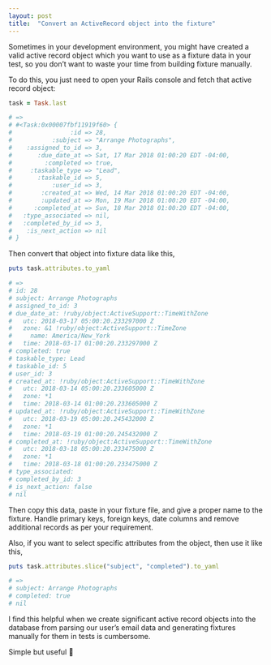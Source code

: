 ```yaml
---
layout: post
title:  "Convert an ActiveRecord object into the fixture"
---
```


Sometimes in your development environment, you might have created a valid active record
object which you want to use as a fixture data in your test, so you don’t want to waste
your time from building fixture manually.

To do this, you just need to open your Rails console and fetch that active
record object:

```ruby
task = Task.last

# =>
# #<Task:0x00007fbf11919f60> {
#                :id => 28,
#           :subject => "Arrange Photographs",
#    :assigned_to_id => 3,
#       :due_date_at => Sat, 17 Mar 2018 01:00:20 EDT -04:00,
#         :completed => true,
#     :taskable_type => "Lead",
#       :taskable_id => 5,
#           :user_id => 3,
#        :created_at => Wed, 14 Mar 2018 01:00:20 EDT -04:00,
#        :updated_at => Mon, 19 Mar 2018 01:00:20 EDT -04:00,
#      :completed_at => Sun, 18 Mar 2018 01:00:20 EDT -04:00,
#   :type_associated => nil,
#   :completed_by_id => 3,
#    :is_next_action => nil
# }
```

Then convert that object into fixture data like this,

```ruby
puts task.attributes.to_yaml

# =>
# id: 28
# subject: Arrange Photographs
# assigned_to_id: 3
# due_date_at: !ruby/object:ActiveSupport::TimeWithZone
#   utc: 2018-03-17 05:00:20.233297000 Z
#   zone: &1 !ruby/object:ActiveSupport::TimeZone
#     name: America/New_York
#   time: 2018-03-17 01:00:20.233297000 Z
# completed: true
# taskable_type: Lead
# taskable_id: 5
# user_id: 3
# created_at: !ruby/object:ActiveSupport::TimeWithZone
#   utc: 2018-03-14 05:00:20.233605000 Z
#   zone: *1
#   time: 2018-03-14 01:00:20.233605000 Z
# updated_at: !ruby/object:ActiveSupport::TimeWithZone
#   utc: 2018-03-19 05:00:20.245432000 Z
#   zone: *1
#   time: 2018-03-19 01:00:20.245432000 Z
# completed_at: !ruby/object:ActiveSupport::TimeWithZone
#   utc: 2018-03-18 05:00:20.233475000 Z
#   zone: *1
#   time: 2018-03-18 01:00:20.233475000 Z
# type_associated:
# completed_by_id: 3
# is_next_action: false
# nil

```

Then copy this data, paste in your fixture file, and give a proper name to the fixture.
Handle primary keys, foreign keys, date columns and remove additional records as per your requirement.

Also, if you want to select specific attributes from the object, then use it like this,

```ruby
puts task.attributes.slice("subject", "completed").to_yaml

# =>
# subject: Arrange Photographs
# completed: true
# nil
```

I find this helpful when we create significant active record objects into the database from
parsing our user’s email data and generating fixtures manually for them in tests is cumbersome.

Simple but useful :rocket:
